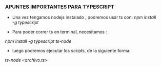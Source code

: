 ### APUNTES IMPORTANTES PARA TYPESCRIPT

- Una vez tengamos nodejs instalado , podremos usar ts con:
*npm install -g typescript*


- Para poder correr ts en terminal, necesitamos :

*npm install -g typescript ts-node*

- luego podremos ejecutar los scripts, de la siguiente forma:

*ts-node <archivo.ts>*